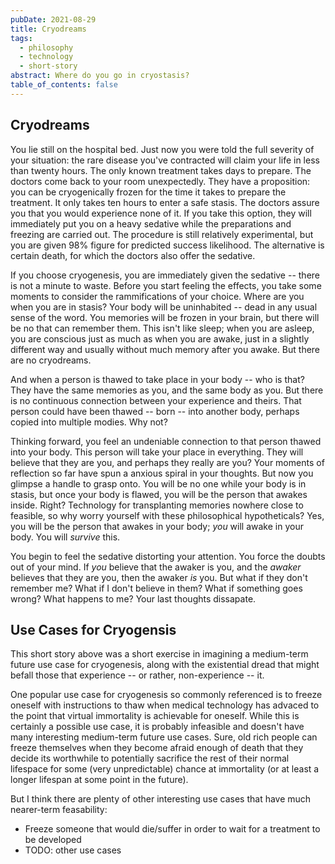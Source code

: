 ```yaml
---
pubDate: 2021-08-29
title: Cryodreams
tags:
  - philosophy
  - technology
  - short-story
abstract: Where do you go in cryostasis?
table_of_contents: false
---
```


## Cryodreams

You lie still on the hospital bed. Just now you were told the full severity of
your situation: the rare disease you've contracted will claim your life in less
than twenty hours. The only known treatment takes days to prepare. The doctors
come back to your room unexpectedly. They have a proposition: you can be
cryogenically frozen for the time it takes to prepare the treatment. It only
takes ten hours to enter a safe stasis. The doctors assure you that you would
experience none of it. If you take this option, they will immediately put you on
a heavy sedative while the preparations and freezing are carried out. The
procedure is still relatively experimental, but you are given 98% figure for
predicted success likelihood. The alternative is certain death, for which the
doctors also offer the sedative.

If you choose cryogenesis, you are immediately given the sedative -- there is
not a minute to waste. Before you start feeling the effects, you take some
moments to consider the rammifications of your choice. Where are you when you
are in stasis? Your body will be uninhabited -- dead in any usual sense of the
word. You memories will be frozen in your brain, but there will be no that can
remember them. This isn't like sleep; when you are asleep, you are conscious
just as much as when you are awake, just in a slightly different way and usually
without much memory after you awake. But there are no cryodreams.

And when a person is thawed to take place in your body -- who is that? They have
the same memories as you, and the same body as you. But there is no continuous
connection between your experience and theirs. That person could have been
thawed -- born -- into another body, perhaps copied into multiple modies. Why
not?

Thinking forward, you feel an undeniable connection to that person thawed into
your body. This person will take your place in everything. They will believe
that they are you, and perhaps they really are you? Your moments of reflection
so far have spun a anxious spiral in your thoughts. But now you glimpse a handle
to grasp onto. You will be no one while your body is in stasis, but once your
body is flawed, you will be the person that awakes inside. Right? Technology for
transplanting memories nowhere close to feasible, so why worry yourself with
these philosophical hypotheticals? Yes, you will be the person that awakes in
your body; _you_ will awake in your body. You will _survive_ this.

You begin to feel the sedative distorting your attention. You force the doubts
out of your mind. If _you_ believe that the awaker is you, and the _awaker_
believes that they are you, then the awaker _is_ you. But what if they don't
remember me? What if I don't believe in them? What if something goes wrong? What
happens to me? Your last thoughts dissapate.

## Use Cases for Cryogensis

This short story above was a short exercise in imagining a medium-term future
use case for cryogenesis, along with the existential dread that might befall
those that experience -- or rather, non-experience -- it.

One popular use case for cryogenesis so commonly referenced is to freeze oneself
with instructions to thaw when medical technology has advaced to the point that
virtual immortality is achievable for oneself. While this is certainly a
possible use case, it is probably infeasible and doesn't have many interesting
medium-term future use cases. Sure, old rich people can freeze themselves when
they become afraid enough of death that they decide its worthwhile to
potentially sacrifice the rest of their normal lifespace for some (very
unpredictable) chance at immortality (or at least a longer lifespan at some
point in the future).

But I think there are plenty of other interesting use cases that have much
nearer-term feasability:

- Freeze someone that would die/suffer in order to wait for a treatment to be
  developed
- TODO: other use cases
